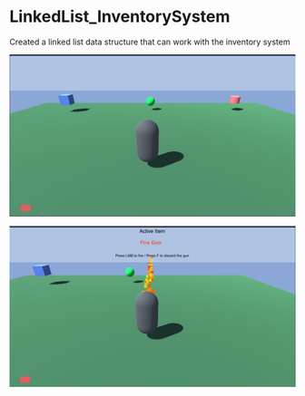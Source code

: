 # LinkedList_InventorySystem
Created a linked list data structure that can work with the inventory system


![SS1](https://github.com/iamnexxed/LinkedList_InventorySystem/blob/main/LinkedList_InventorySystem.png)

![SS2](https://github.com/iamnexxed/LinkedList_InventorySystem/blob/main/LinkedList_InventorySystem_ItemChange.png)
